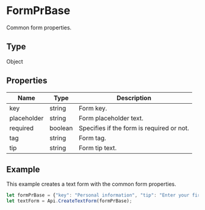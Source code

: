 # FormPrBase

Common form properties.

## Type

Object

## Properties

| Name | Type | Description |
| ---- | ---- | ----------- |
| key | string | Form key. |
| placeholder | string | Form placeholder text. |
| required | boolean | Specifies if the form is required or not. |
| tag | string | Form tag. |
| tip | string | Form tip text. |


## Example

This example creates a text form with the common form properties.

```javascript editor-pdf
let formPrBase = {"key": "Personal information", "tip": "Enter your first name", "required": true, "placeholder": "First name"};
let textForm = Api.CreateTextForm(formPrBase);
```
